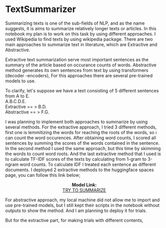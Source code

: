 # TextSummarizer


Summarizing texts is one of the sub-fields of NLP, and as the name suggests, it is aims to summarize relatively longer texts or articles. In this notebook my plan is to work on this task by using different approaches. I used Wikipedia to find texts by using wikipedia package. There are two main approaches to summarize text in literature, which are Extractive and Abstractive.

Extractive text summarization serve most important sentences as the summary of the article based on occurance counts of words.
Abstractive method generates its own sentences from text by using transformers (decoder -encoders), For this approaches there are several pre-trained models to use. 

To clarify, let's suppose we have a text consisting of 5 different sentences from A to E.<br>
A.B.C.D.E.<br>
Extractive == > B.D.<br>
Abstractive == > F.G.<br>

I was planning to implement both approaches to summarize by using several methods. 
For the extractive approach, I tried 3 different methods, first one is lemmitizing the words for reaching the roots of the words, so ı can count the word occurences. After obtaining word counts, I scored all sentences by summing the scores of the words contained in the sentence.  In the second method I used the same approach, but this  time by skimming the words to count word roots. And the last extractive method that I used is to calculate TF-IDF scores of the texts by calculating from 1-gram to 3-ngram word counts. To calculate IDF I treated each sentence as different documents. I deployed 2 extractive methods to the huggingface spaces page, you can follow this link below;

<p align="center">
  <b>Model Link:</b><br>
  <a href="https://huggingface.co/spaces/Burcin/ExtractiveSummarizer">TRY TO SUMMARIZE</a> 
</p>

For abstractive approach, my local machine did not allow me to import and use pre-trained models, but I still kept their scripts in the notebook without outputs to show the method. And I am planning to deploy it for trials. 

But for the extractive part, for making trials with different contents, 

